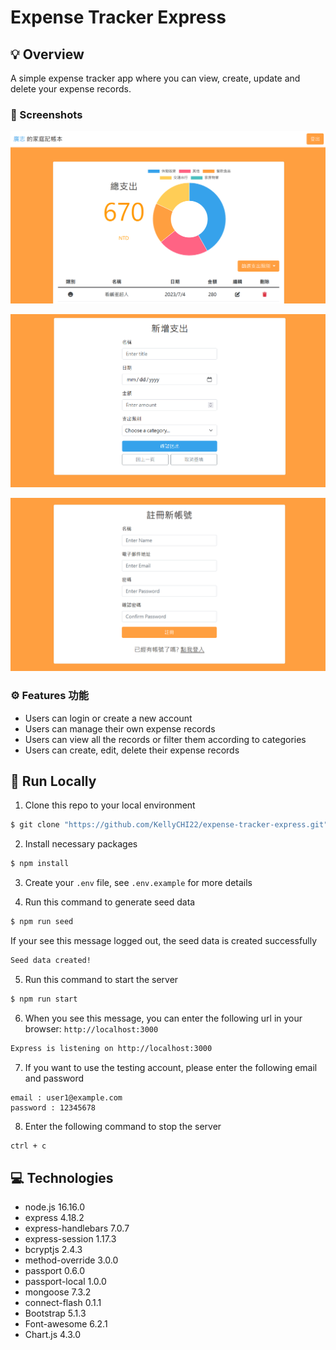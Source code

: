 # Expense Tracker Express

## 💡 Overview

A simple expense tracker app where you can view, create, update and delete your expense records.

### 👀 Screenshots

![](public/screenshots/screenshot_1.png)

![](public/screenshots/screenshot_2.png)

![](public/screenshots/screenshot_3.png)

### ⚙️ Features 功能

- Users can login or create a new account
- Users can manage their own expense records
- Users can view all the records or filter them according to categories
- Users can create, edit, delete their expense records

## 🚀 Run Locally

1. Clone this repo to your local environment

```bash
$ git clone "https://github.com/KellyCHI22/expense-tracker-express.git"
```

2. Install necessary packages

```bash
$ npm install
```

3. Create your `.env` file, see `.env.example` for more details

4. Run this command to generate seed data

```bash
$ npm run seed
```

If your see this message logged out, the seed data is created successfully

```bash
Seed data created!
```

5. Run this command to start the server

```bash
$ npm run start
```

6. When you see this message, you can enter the following url in your browser: `http://localhost:3000`

```bash
Express is listening on http://localhost:3000
```

7. If you want to use the testing account, please enter the following email and password

```
email : user1@example.com
password : 12345678
```

8. Enter the following command to stop the server

```bash
ctrl + c
```

## 💻 Technologies

- node.js 16.16.0
- express 4.18.2
- express-handlebars 7.0.7
- express-session 1.17.3
- bcryptjs 2.4.3
- method-override 3.0.0
- passport 0.6.0
- passport-local 1.0.0
- mongoose 7.3.2
- connect-flash 0.1.1
- Bootstrap 5.1.3
- Font-awesome 6.2.1
- Chart.js 4.3.0
